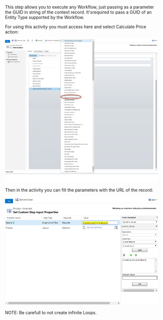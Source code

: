 This step allows you to execute any Workflow, just passing as a parameter the GUID in string of the context record. 
It'srequired to pass a GUID of an Entity Type supported by the Workflow.

For using this activity you must access here and select Calculate Price action:

![](ExecuteWorkflowById1.png)

Then in the activity you can fill the parameters with the URL of the record:

![](ExecuteWorkflowById2.png)

NOTE: Be carefull to not create infinite Loops.
